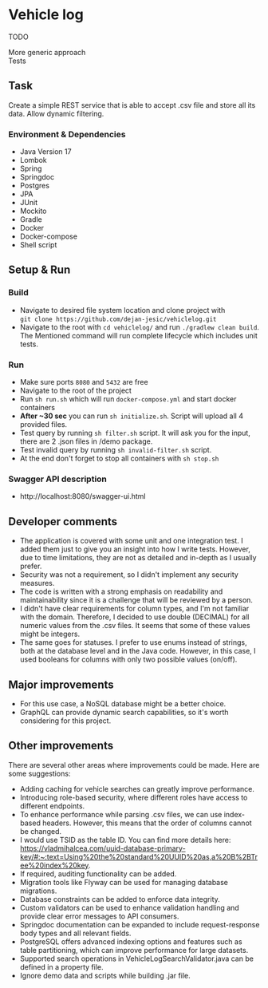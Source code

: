 # Vehicle log
TODO

More generic approach  
Tests

## Task

Create a simple REST service that is able to accept .csv file and store all its data. Allow dynamic filtering.  

### Environment & Dependencies

* Java Version 17
* Lombok
* Spring
* Springdoc
* Postgres
* JPA
* JUnit
* Mockito
* Gradle
* Docker
* Docker-compose
* Shell script

## Setup & Run

### Build

* Navigate to desired file system location and clone project with  
  `git clone https://github.com/dejan-jesic/vehiclelog.git`
* Navigate to the root with `cd vehiclelog/` and run `./gradlew clean build`.
  The Mentioned command will run complete lifecycle which includes unit tests.

### Run

* Make sure ports `8080` and `5432` are free
* Navigate to the root of the project
* Run `sh run.sh` which will run `docker-compose.yml` and start docker containers
* **After ~30 sec** you can run `sh initialize.sh`. Script will upload all 4 provided files.
* Test query by running `sh filter.sh` script. It will ask you for the input, there are 2 .json
files in /demo package.
* Test invalid query by running `sh invalid-filter.sh` script.
* At the end don't forget to stop all containers with `sh stop.sh`

### Swagger API description

* http://localhost:8080/swagger-ui.html

## Developer comments

* The application is covered with some unit and one integration test. 
I added them just to give you an insight into how I write tests. 
However, due to time limitations, they are not as detailed and in-depth as I usually prefer.
* Security was not a requirement, so I didn't implement any security measures.
* The code is written with a strong emphasis on readability and maintainability 
since it is a challenge that will be reviewed by a person.
* I didn't have clear requirements for column types, and I'm not familiar with the domain. 
Therefore, I decided to use double (DECIMAL) for all numeric values from the .csv files. 
It seems that some of these values might be integers.
* The same goes for statuses. I prefer to use enums instead of strings, both at the database level and in the Java code. However, in this case, I used booleans for columns with only two possible values (on/off).

## Major improvements

* For this use case, a NoSQL database might be a better choice.
* GraphQL can provide dynamic search capabilities, so it's worth considering for this project. 

## Other improvements

There are several other areas where improvements could be made. Here are some suggestions:
* Adding caching for vehicle searches can greatly improve performance.
* Introducing role-based security, where different roles have access to different endpoints.
* To enhance performance while parsing .csv files, we can use index-based headers. 
However, this means that the order of columns cannot be changed.
* I would use TSID as the table ID. You can find more details here: https://vladmihalcea.com/uuid-database-primary-key/#:~:text=Using%20the%20standard%20UUID%20as,a%20B%2BTree%20index%20key.
* If required, auditing functionality can be added.
* Migration tools like Flyway can be used for managing database migrations.
* Database constraints can be added to enforce data integrity.
* Custom validators can be used to enhance validation handling and 
provide clear error messages to API consumers.
* Springdoc documentation can be expanded to include request-response body types and all relevant fields.
* PostgreSQL offers advanced indexing options and features such as table partitioning, 
which can improve performance for large datasets.
* Supported search operations in VehicleLogSearchValidator.java can be defined
in a property file.
* Ignore demo data and scripts while building .jar file.